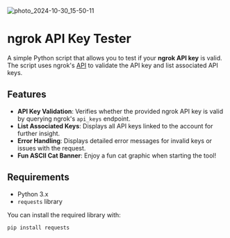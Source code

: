 



![photo_2024-10-30_15-50-11](https://github.com/user-attachments/assets/813f4c3d-aa4c-4615-85a0-dca5e96a2c61)





# ngrok API Key Tester

A simple Python script that allows you to test if your **ngrok API key** is valid. The script uses ngrok's [API](https://ngrok.com/docs/api/resources/api-keys/) to validate the API key and list associated API keys.

## Features

- **API Key Validation**: Verifies whether the provided ngrok API key is valid by querying ngrok's `api_keys` endpoint.
- **List Associated Keys**: Displays all API keys linked to the account for further insight.
- **Error Handling**: Displays detailed error messages for invalid keys or issues with the request.
- **Fun ASCII Cat Banner**: Enjoy a fun cat graphic when starting the tool!

## Requirements

- Python 3.x
- `requests` library

You can install the required library with:

```bash
pip install requests
